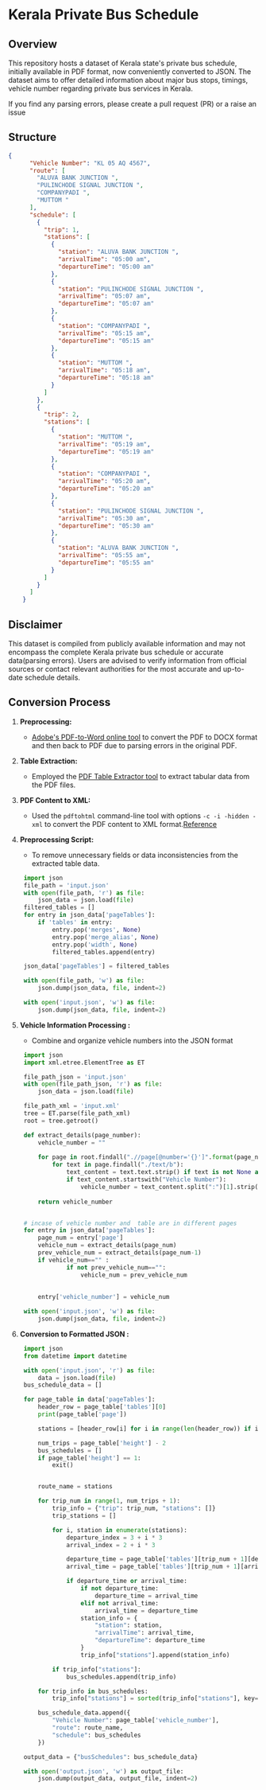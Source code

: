 # Kerala Private Bus Schedule 

## Overview

This repository hosts a dataset of Kerala state's private bus schedule, initially available in PDF format, now conveniently converted to JSON. The dataset aims to offer detailed information about major bus stops, timings, vehicle number regarding private bus services in Kerala.

If you find any parsing errors, please create a pull request (PR) or a raise an issue

## Structure
```json
{
      "Vehicle Number": "KL 05 AQ 4567",
      "route": [
        "ALUVA BANK JUNCTION ",
        "PULINCHODE SIGNAL JUNCTION ",
        "COMPANYPADI ",
        "MUTTOM "
      ],
      "schedule": [
        {
          "trip": 1,
          "stations": [
            {
              "station": "ALUVA BANK JUNCTION ",
              "arrivalTime": "05:00 am",
              "departureTime": "05:00 am"
            },
            {
              "station": "PULINCHODE SIGNAL JUNCTION ",
              "arrivalTime": "05:07 am",
              "departureTime": "05:07 am"
            },
            {
              "station": "COMPANYPADI ",
              "arrivalTime": "05:15 am",
              "departureTime": "05:15 am"
            },
            {
              "station": "MUTTOM ",
              "arrivalTime": "05:18 am",
              "departureTime": "05:18 am"
            }
          ]
        },
        {
          "trip": 2,
          "stations": [
            {
              "station": "MUTTOM ",
              "arrivalTime": "05:19 am",
              "departureTime": "05:19 am"
            },
            {
              "station": "COMPANYPADI ",
              "arrivalTime": "05:20 am",
              "departureTime": "05:20 am"
            },
            {
              "station": "PULINCHODE SIGNAL JUNCTION ",
              "arrivalTime": "05:30 am",
              "departureTime": "05:30 am"
            },
            {
              "station": "ALUVA BANK JUNCTION ",
              "arrivalTime": "05:55 am",
              "departureTime": "05:55 am"
            }
          ]
        }
      ]
    }
```

## Disclaimer

This dataset is compiled from publicly available information and may not encompass the complete Kerala private bus schedule or accurate data(parsing errors). Users are advised to verify information from official sources or contact relevant authorities for the most accurate and up-to-date schedule details.

## Conversion Process

1. **Preprocessing:**
   - [Adobe's PDF-to-Word online tool](https://www.adobe.com/in/acrobat/online/pdf-to-word.html) to convert the PDF to DOCX format and then back to PDF due to parsing errors in the original PDF.

2. **Table Extraction:**
   - Employed the [PDF Table Extractor tool](https://ronnywang.github.io/pdf-table-extractor/) to extract tabular data from the PDF files.

3. **PDF Content to XML:**
   - Used the `pdftohtml` command-line tool with options `-c -i -hidden -xml` to convert the PDF content to XML format.[Reference](https://datascience.blog.wzb.eu/2017/02/16/data-mining-ocr-pdfs-using-pdftabextract-to-liberate-tabular-data-from-scanned-documents/)

4. **Preprocessing Script:**
   - To remove unnecessary fields or data inconsistencies from the extracted table data.
   ```py
    import json
    file_path = 'input.json'  
    with open(file_path, 'r') as file:
        json_data = json.load(file)
    filtered_tables = []
    for entry in json_data['pageTables']:
        if 'tables' in entry:
            entry.pop('merges', None)
            entry.pop('merge_alias', None)
            entry.pop('width', None)
            filtered_tables.append(entry)

    json_data['pageTables'] = filtered_tables

    with open(file_path, 'w') as file:
        json.dump(json_data, file, indent=2)

    with open('input.json', 'w') as file:
        json.dump(json_data, file, indent=2)
   ```

5. **Vehicle Information Processing :**
   - Combine and organize vehicle numbers into the JSON format

   ```py
    import json
    import xml.etree.ElementTree as ET

    file_path_json = 'input.json'
    with open(file_path_json, 'r') as file:
        json_data = json.load(file)

    file_path_xml = 'input.xml'
    tree = ET.parse(file_path_xml)
    root = tree.getroot()

    def extract_details(page_number):
        vehicle_number = ""
        
        for page in root.findall(".//page[@number='{}']".format(page_number)):
            for text in page.findall("./text/b"):
                text_content = text.text.strip() if text is not None and text.text is not None else ""
                if text_content.startswith("Vehicle Number"):
                    vehicle_number = text_content.split(":")[1].strip() if ":" in text_content else ""
            
        return vehicle_number


    # incase of vehicle number and  table are in different pages
    for entry in json_data['pageTables']:
        page_num = entry['page']
        vehicle_num = extract_details(page_num)
        prev_vehicle_num = extract_details(page_num-1)
        if vehicle_num=="" :
                if not prev_vehicle_num=="":
                    vehicle_num = prev_vehicle_num
            
            
        entry['vehicle_number'] = vehicle_num

    with open('input.json', 'w') as file:
        json.dump(json_data, file, indent=2)

   
   ```

6. **Conversion to Formatted JSON :**
   ```py
    import json
    from datetime import datetime

    with open('input.json', 'r') as file:
        data = json.load(file)
    bus_schedule_data = []

    for page_table in data['pageTables']:
        header_row = page_table['tables'][0]
        print(page_table['page'])

        stations = [header_row[i] for i in range(len(header_row)) if i % 3 == 2]

        num_trips = page_table['height'] - 2  
        bus_schedules = []
        if page_table['height'] == 1:
            exit()


        route_name = stations  

        for trip_num in range(1, num_trips + 1):
            trip_info = {"trip": trip_num, "stations": []}
            trip_stations = []

            for i, station in enumerate(stations):
                departure_index = 3 + i * 3
                arrival_index = 2 + i * 3

                departure_time = page_table['tables'][trip_num + 1][departure_index].strip()
                arrival_time = page_table['tables'][trip_num + 1][arrival_index].strip()

                if departure_time or arrival_time:
                    if not departure_time:
                        departure_time = arrival_time
                    elif not arrival_time:
                        arrival_time = departure_time
                    station_info = {
                        "station": station,
                        "arrivalTime": arrival_time,
                        "departureTime": departure_time
                    }
                    trip_info["stations"].append(station_info)

            if trip_info["stations"]:
                bus_schedules.append(trip_info)

        for trip_info in bus_schedules:
            trip_info["stations"] = sorted(trip_info["stations"], key=lambda x: datetime.strptime(x["departureTime"], '%I:%M %p'))

        bus_schedule_data.append({
            "Vehicle Number": page_table['vehicle_number'],
            "route": route_name,
            "schedule": bus_schedules
        })

    output_data = {"busSchedules": bus_schedule_data}

    with open('output.json', 'w') as output_file:
        json.dump(output_data, output_file, indent=2)

   
   ```
